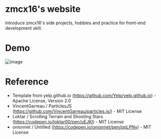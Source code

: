 # zmcx16's website
Introduce zmcx16's side projects, hobbies and practice for front-end development skill.

# Demo

![image](https://github.com/zmcx16/zmcx16.github.io/blob/master/demo/demo1.png)


# Reference
  *  Template from yelp.github.io (https://github.com/Yelp/yelp.github.io) - Apache License, Version 2.0
  *  VincentGarreau / ParticlesJS (https://github.com/VincentGarreau/particles.js/) - MIT License
  *  Loktar / Scrolling Terrain and Shooting Stars (https://codepen.io/loktar00/pen/uEJKl) - MIT License
  *  onionnet / Untitled (https://codepen.io/onionnet/pen/ppLPNy) - MIT License
 

